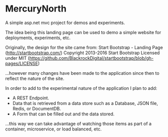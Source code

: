 # MercuryNorth
A simple asp.net mvc project for demos and experiments.

The idea being this landing page can be used to demo a simple website for deployments, experiments, etc.

Originally, the design for the site came from:
 Start Bootstrap - Landing Page (http://startbootstrap.com/)
 Copyright 2013-2016 Start Bootstrap
 Licensed under MIT (https://github.com/BlackrockDigital/startbootstrap/blob/gh-pages/LICENSE)

...however many changes have been made to the application since then to reflect the nature of the site.

In order to add to the experimental nature of the application I plan to add:

* A REST Endpoint.
* Data that is retrieved from a data store such as a Database, JSON file, Redis, or DocumentDB.
* A Form that can be filled out and the data stored.

...this way we can take advantage of watching those items as part of a container, microservice, or load balanced, etc.

